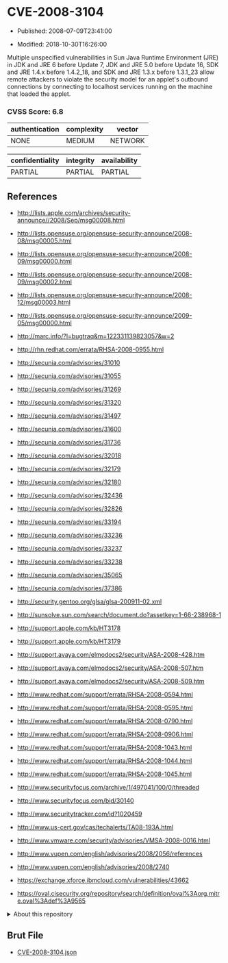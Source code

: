 # CVE-2008-3104

- Published: 2008-07-09T23:41:00

- Modified: 2018-10-30T16:26:00

Multiple unspecified vulnerabilities in Sun Java Runtime Environment (JRE) in JDK and JRE 6 before Update 7, JDK and JRE 5.0 before Update 16, SDK and JRE 1.4.x before 1.4.2_18, and SDK and JRE 1.3.x before 1.3.1_23 allow remote attackers to violate the security model for an applet's outbound connections by connecting to localhost services running on the machine that loaded the applet.

### CVSS Score: **6.8**

| authentication | complexity | vector |
| --- | --- | --- |
| NONE | MEDIUM | NETWORK |

| confidentiality | integrity | availability |
| --- | --- | --- |
| PARTIAL | PARTIAL | PARTIAL |

## References

* http://lists.apple.com/archives/security-announce//2008/Sep/msg00008.html

* http://lists.opensuse.org/opensuse-security-announce/2008-08/msg00005.html

* http://lists.opensuse.org/opensuse-security-announce/2008-09/msg00000.html

* http://lists.opensuse.org/opensuse-security-announce/2008-09/msg00002.html

* http://lists.opensuse.org/opensuse-security-announce/2008-12/msg00003.html

* http://lists.opensuse.org/opensuse-security-announce/2009-05/msg00000.html

* http://marc.info/?l=bugtraq&m=122331139823057&w=2

* http://rhn.redhat.com/errata/RHSA-2008-0955.html

* http://secunia.com/advisories/31010

* http://secunia.com/advisories/31055

* http://secunia.com/advisories/31269

* http://secunia.com/advisories/31320

* http://secunia.com/advisories/31497

* http://secunia.com/advisories/31600

* http://secunia.com/advisories/31736

* http://secunia.com/advisories/32018

* http://secunia.com/advisories/32179

* http://secunia.com/advisories/32180

* http://secunia.com/advisories/32436

* http://secunia.com/advisories/32826

* http://secunia.com/advisories/33194

* http://secunia.com/advisories/33236

* http://secunia.com/advisories/33237

* http://secunia.com/advisories/33238

* http://secunia.com/advisories/35065

* http://secunia.com/advisories/37386

* http://security.gentoo.org/glsa/glsa-200911-02.xml

* http://sunsolve.sun.com/search/document.do?assetkey=1-66-238968-1

* http://support.apple.com/kb/HT3178

* http://support.apple.com/kb/HT3179

* http://support.avaya.com/elmodocs2/security/ASA-2008-428.htm

* http://support.avaya.com/elmodocs2/security/ASA-2008-507.htm

* http://support.avaya.com/elmodocs2/security/ASA-2008-509.htm

* http://www.redhat.com/support/errata/RHSA-2008-0594.html

* http://www.redhat.com/support/errata/RHSA-2008-0595.html

* http://www.redhat.com/support/errata/RHSA-2008-0790.html

* http://www.redhat.com/support/errata/RHSA-2008-0906.html

* http://www.redhat.com/support/errata/RHSA-2008-1043.html

* http://www.redhat.com/support/errata/RHSA-2008-1044.html

* http://www.redhat.com/support/errata/RHSA-2008-1045.html

* http://www.securityfocus.com/archive/1/497041/100/0/threaded

* http://www.securityfocus.com/bid/30140

* http://www.securitytracker.com/id?1020459

* http://www.us-cert.gov/cas/techalerts/TA08-193A.html

* http://www.vmware.com/security/advisories/VMSA-2008-0016.html

* http://www.vupen.com/english/advisories/2008/2056/references

* http://www.vupen.com/english/advisories/2008/2740

* https://exchange.xforce.ibmcloud.com/vulnerabilities/43662

* https://oval.cisecurity.org/repository/search/definition/oval%3Aorg.mitre.oval%3Adef%3A9565

<details>
<summary>About this repository</summary> 

  This repository is part of the project [Live Hack CVE](https://github.com/Live-Hack-CVE). Main website can be found [www.live-hack.org](https://www.live-hack.org) 
  
  Made by [Sn0wAlice](https://github.com/Sn0wAlice) for the people that care about security and need to have a feed of the latest CVEs. Hope you enjoy it, don't forget to star the repo and follow me on [Twitter](https://twitter.com/Sn0wAlice) and [Github](https://github.com/Sn0wAlice). And that is my [personnal website](https://www.alice-snow.me/)

  - [Home Page](https://github.com/Live-Hack-CVE)
  - [Framework](https://github.com/Live-Hack-CVE/cve-framework)
  - [CVE database](https://github.com/Live-Hack-CVE/full_database)
  - [Changelog](https://github.com/Live-Hack-CVE/Changelog)
</details>

## Brut File

* [CVE-2008-3104.json](https://raw.githubusercontent.com/Live-Hack-CVE/full_database/main/cves/2008/CVE-2008-3104.json)

